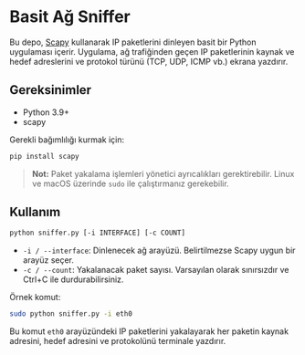 # Basit Ağ Sniffer

Bu depo, [Scapy](https://scapy.net/) kullanarak IP paketlerini dinleyen basit bir Python uygulaması içerir. Uygulama, ağ trafiğinden geçen IP paketlerinin kaynak ve hedef adreslerini ve protokol türünü (TCP, UDP, ICMP vb.) ekrana yazdırır.

## Gereksinimler

- Python 3.9+
- scapy

Gerekli bağımlılığı kurmak için:

```bash
pip install scapy
```

> **Not:** Paket yakalama işlemleri yönetici ayrıcalıkları gerektirebilir. Linux ve macOS üzerinde `sudo` ile çalıştırmanız gerekebilir.

## Kullanım

```bash
python sniffer.py [-i INTERFACE] [-c COUNT]
```

- `-i / --interface`: Dinlenecek ağ arayüzü. Belirtilmezse Scapy uygun bir arayüz seçer.
- `-c / --count`: Yakalanacak paket sayısı. Varsayılan olarak sınırsızdır ve Ctrl+C ile durdurabilirsiniz.

Örnek komut:

```bash
sudo python sniffer.py -i eth0
```

Bu komut `eth0` arayüzündeki IP paketlerini yakalayarak her paketin kaynak adresini, hedef adresini ve protokolünü terminale yazdırır.
